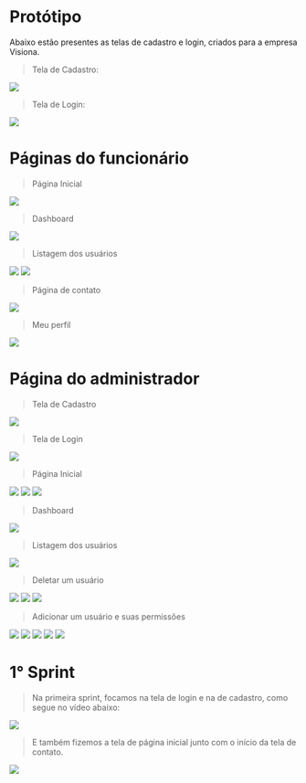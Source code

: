 # Protótipo
Abaixo estão presentes as telas de cadastro e login, criados para a empresa Visiona.
> Tela de Cadastro:

 <img src = "https://github.com/TechForce-ADS/imagens/blob/main/3.png" >
 
> Tela de Login:

 <img src = "https://github.com/TechForce-ADS/imagens/blob/main/2.png" > 
 
 # Páginas do funcionário

> Página Inicial
 <img src = "https://github.com/TechForce-ADS/imagens/blob/main/FUNCION%C3%81RIO.png" > 
 
 > Dashboard
 <img src = "https://github.com/TechForce-ADS/imagens/blob/main/FUNCION%C3%81RIO%20(2).png" > 
 
 > Listagem dos usuários
 <img src = "https://github.com/TechForce-ADS/imagens/blob/main/FUNCION%C3%81RIO%20(3).png" > 
 <img src = "https://github.com/TechForce-ADS/imagens/blob/main/FUNCIONARIO.png" > 
 
 > Página de contato 
 <img src = "https://github.com/TechForce-ADS/imagens/blob/main/FUNCION%C3%81RIO%20(5).png" > 
 
 > Meu perfil
 <img src = "https://github.com/TechForce-ADS/imagens/blob/main/FUNCION%C3%81RIO%20(6).png" > 
 
 # Página do administrador
 > Tela de Cadastro
 <img src = "https://github.com/TechForce-ADS/imagens/blob/main/13.png" >
 
 > Tela de Login
 <img src = "https://github.com/TechForce-ADS/imagens/blob/main/12.png" >
 
 > Página Inicial
 <img src = "https://github.com/TechForce-ADS/imagens/blob/main/pginicial1.png" >
 <img src = "https://github.com/TechForce-ADS/imagens/blob/main/pginicia2l.png" >
 <img src = "ttps://github.com/TechForce-ADS/imagens/blob/main/pginicial3.png" >
 
 > Dashboard
 <img src = "https://github.com/TechForce-ADS/imagens/blob/main/dashboard-adm.png" >
 
 > Listagem dos usuários
 <img src = "https://github.com/TechForce-ADS/imagens/blob/main/listagem1.png" >
 
 > Deletar um usuário
 <img src = "https://github.com/TechForce-ADS/imagens/blob/main/listagem2.png" >
 <img src = "https://github.com/TechForce-ADS/imagens/blob/main/listagem-del.png" >
 <img src = "https://github.com/TechForce-ADS/imagens/blob/main/listagem-del2.png" >
 
 > Adicionar um usuário e suas permissões
 <img src = "https://github.com/TechForce-ADS/imagens/blob/main/listagem-add.png" >
 <img src = "https://github.com/TechForce-ADS/imagens/blob/main/add-fun.png" >
 <img src = "https://github.com/TechForce-ADS/imagens/blob/main/perminissoes.png" >
 <img src = "https://github.com/TechForce-ADS/imagens/blob/main/permissoes2.png" >
 <img src = "https://github.com/TechForce-ADS/imagens/blob/main/permissoes3.png" >
 
 
 # 1° Sprint
 > Na primeira sprint, focamos na tela de login e na de cadastro, como segue no vídeo abaixo:
 <p align="">
  <img src="https://github.com/TechForce-ADS/imagens/blob/main/video1.gif">
 </p>
 
 > E também fizemos a tela de página inicial junto com o início da tela de contato.
  <p align="">
  <img src="https://github.com/TechForce-ADS/imagens/blob/main/video2.gif">
 </p>
 
 
